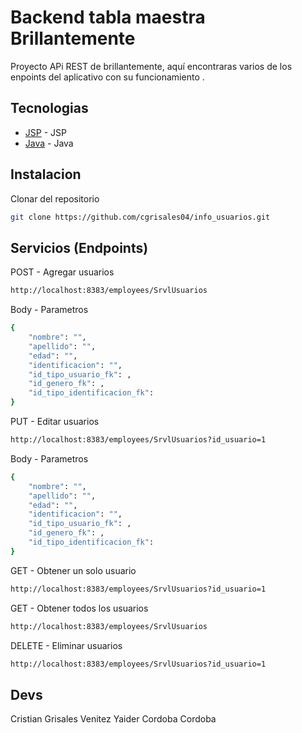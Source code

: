 # Backend tabla maestra Brillantemente


Proyecto APi REST de brillantemente, aquí encontraras varios de los enpoints del aplicativo con su funcionamiento  .

## Tecnologias

- [JSP] - JSP
- [Java] - Java

## Instalacion

Clonar del repositorio
```sh
git clone https://github.com/cgrisales04/info_usuarios.git
```

## Servicios (Endpoints)

POST - Agregar usuarios
```sh
http://localhost:8383/employees/SrvlUsuarios
```

Body - Parametros
```sh
{
    "nombre": "",
    "apellido": "",
    "edad": "",
    "identificacion": "",
    "id_tipo_usuario_fk": ,
    "id_genero_fk": ,
    "id_tipo_identificacion_fk": 
}
```

PUT - Editar usuarios
```sh
http://localhost:8383/employees/SrvlUsuarios?id_usuario=1
```

Body - Parametros
```sh
{
    "nombre": "",
    "apellido": "",
    "edad": "",
    "identificacion": "",
    "id_tipo_usuario_fk": ,
    "id_genero_fk": ,
    "id_tipo_identificacion_fk": 
}
```

GET - Obtener un solo usuario
```sh
http://localhost:8383/employees/SrvlUsuarios?id_usuario=1
```

GET - Obtener todos los usuarios
```sh
http://localhost:8383/employees/SrvlUsuarios
```

DELETE - Eliminar usuarios
```sh
http://localhost:8383/employees/SrvlUsuarios?id_usuario=1
```


## Devs

Cristian Grisales Venitez
Yaider Cordoba Cordoba

[Java]: <https://www.java.com/es/>
[JSP]: <https://www.ibm.com/docs/es/i/7.3?topic=java-jsp-servlet-programming>